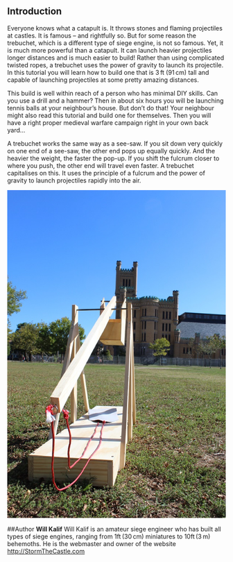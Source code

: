 ## Introduction

Everyone knows what a catapult is. It throws stones and flaming projectiles at castles. It is famous – and rightfully so. But for some reason the trebuchet, which is a different type of siege engine, is not so famous. Yet, it is much more powerful than a catapult. It can launch heavier projectiles longer distances and is much easier to build! Rather than using complicated twisted ropes, a trebuchet uses the power of gravity to launch its projectile. In this tutorial you will learn how to build one that is 3 ft (91 cm) tall and capable of launching projectiles at some pretty amazing distances. 

This build is well within reach of a person who has minimal DIY skills. Can you use a drill and a hammer? Then in about six hours you will be launching tennis balls at your neighbour’s house. But don’t do that! Your neighbour might also read this tutorial and build one for themselves. Then you will have a right proper medieval warfare campaign right in your own back yard...

A trebuchet works the same way as a see-saw. If you sit down very quickly on one end of a see-saw, the other end pops up equally quickly. And the heavier the weight, the faster the pop-up. If you shift the fulcrum closer to where you push, the other end will travel even faster. A trebuchet capitalises on this. It uses the principle of a fulcrum and the power of gravity to launch projectiles rapidly into the air. 

![Castle Attack](images/complete-treb.JPG)

##Author
**Will Kalif**
Will Kalif is an amateur siege engineer who has built all types of siege engines, ranging from 1ft (30 cm) miniatures to 10ft (3 m) behemoths. He is the webmaster and owner of the website <http://StormTheCastle.com>



